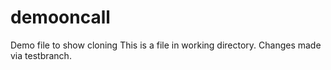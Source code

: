 # demooncall
Demo file to show cloning
This is a file in working directory.
Changes made via testbranch.